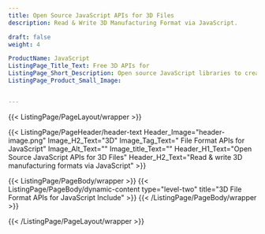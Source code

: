 ```yaml
---
title: Open Source JavaScript APIs for 3D Files
description: Read & Write 3D Manufacturing Format via JavaScript.

draft: false
weight: 4

ProductName: JavaScript
ListingPage_Title_Text: Free 3D APIs for
ListingPage_Short_Description: Open source JavaScript libraries to create, modify, convert and render popular 3D file formats
ListingPage_Product_Small_Image: 


---
```


{{< ListingPage/PageLayout/wrapper >}}

{{< ListingPage/PageHeader/header-text
Header_Image="header-image.png"
Image_H2_Text="3D"
Image_Tag_Text=" File Format APIs for JavaScript"
Image_Alt_Text=""
Image_title_Text=""
Header_H1_Text="Open Source JavaScript APIs for 3D Files"
Header_H2_Text="Read & write 3D manufacturing formats via JavaScript" >}}

{{< ListingPage/PageBody/wrapper >}}
{{< ListingPage/PageBody/dynamic-content type="level-two" title="3D File Format APIs for JavaScript Include" >}}
{{< /ListingPage/PageBody/wrapper >}}

{{< /ListingPage/PageLayout/wrapper >}}